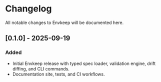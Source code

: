 # Changelog

All notable changes to Envkeep will be documented here.

## [0.1.0] - 2025-09-19
### Added
- Initial Envkeep release with typed spec loader, validation engine, drift diffing, and CLI commands.
- Documentation site, tests, and CI workflows.
